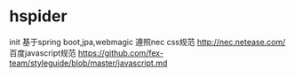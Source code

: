# hspider
init
基于spring boot,jpa,webmagic
遵照nec css规范
http://nec.netease.com/
百度javascript规范
https://github.com/fex-team/styleguide/blob/master/javascript.md

